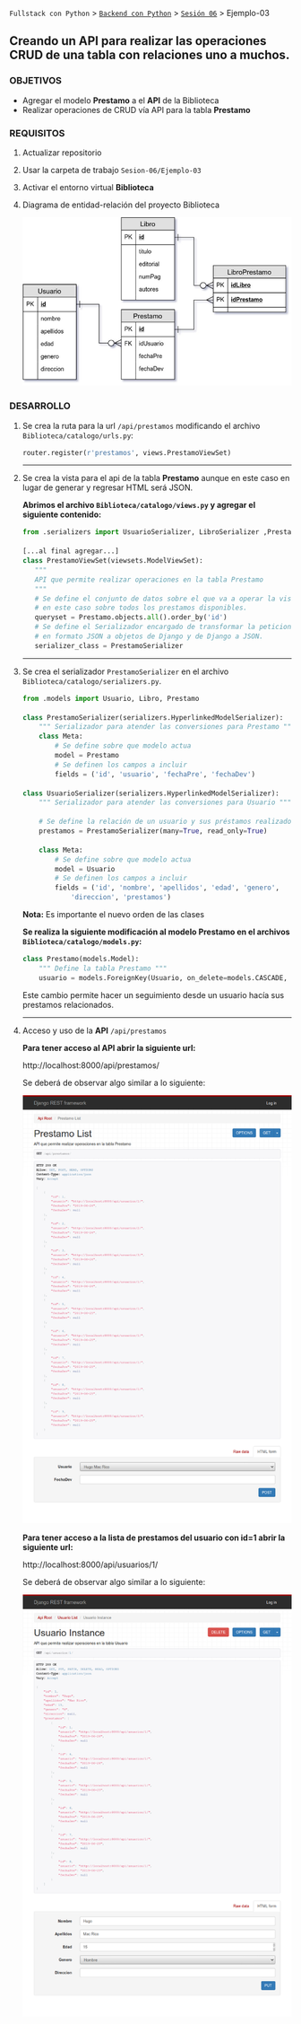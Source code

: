`Fullstack con Python` > [`Backend con Python`](../../Readme.md) > [`Sesión 06`](../Readme.md) > Ejemplo-03
## Creando un API para realizar las operaciones CRUD de una tabla con relaciones uno a muchos.

### OBJETIVOS
- Agregar el modelo __Prestamo__ a el __API__ de la Biblioteca
- Realizar operaciones de CRUD vía API para la tabla __Prestamo__

### REQUISITOS
1. Actualizar repositorio
1. Usar la carpeta de trabajo `Sesion-06/Ejemplo-03`
1. Activar el entorno virtual __Biblioteca__
1. Diagrama de entidad-relación del proyecto Biblioteca

   ![Diagrama entidad-relación](assets/biblioteca-diagrama-modelo-er.jpg)

### DESARROLLO
1. Se crea la ruta para la url `/api/prestamos` modificando el archivo `Biblioteca/catalogo/urls.py`:

   ```python
   router.register(r'prestamos', views.PrestamoViewSet)
   ```
   ***

1. Se crea la vista para el api de la tabla __Prestamo__ aunque en este caso en lugar de generar y regresar HTML será JSON.

   __Abrimos el archivo `Biblioteca/catalogo/views.py` y agregar el siguiente contenido:__

   ```python
   from .serializers import UsuarioSerializer, LibroSerializer ,PrestamoSerializer

   [...al final agregar...]
   class PrestamoViewSet(viewsets.ModelViewSet):
      """
      API que permite realizar operaciones en la tabla Prestamo
      """
      # Se define el conjunto de datos sobre el que va a operar la vista,
      # en este caso sobre todos los prestamos disponibles.
      queryset = Prestamo.objects.all().order_by('id')
      # Se define el Serializador encargado de transformar la peticiones
      # en formato JSON a objetos de Django y de Django a JSON.
      serializer_class = PrestamoSerializer
   ```
   ***

1. Se crea el serializador `PrestamoSerializer` en el archivo `Biblioteca/catalogo/serializers.py`.

   ```python
   from .models import Usuario, Libro, Prestamo

   class PrestamoSerializer(serializers.HyperlinkedModelSerializer):
       """ Serializador para atender las conversiones para Prestamo """
       class Meta:
           # Se define sobre que modelo actua
           model = Prestamo
           # Se definen los campos a incluir
           fields = ('id', 'usuario', 'fechaPre', 'fechaDev')

   class UsuarioSerializer(serializers.HyperlinkedModelSerializer):
       """ Serializador para atender las conversiones para Usuario """

       # Se define la relación de un usuario y sus préstamos realizados
       prestamos = PrestamoSerializer(many=True, read_only=True)

       class Meta:
           # Se define sobre que modelo actua
           model = Usuario
           # Se definen los campos a incluir
           fields = ('id', 'nombre', 'apellidos', 'edad', 'genero',
               'direccion', 'prestamos')
   ```
   __Nota:__ Es importante el nuevo orden de las clases

   __Se realiza la siguiente modificación al modelo Prestamo en el archivos `Biblioteca/catalogo/models.py`:__

   ```python
   class Prestamo(models.Model):
       """ Define la tabla Prestamo """
       usuario = models.ForeignKey(Usuario, on_delete=models.CASCADE, related_name="prestamos")
   ```
   Este cambio permite hacer un seguimiento desde un usuario hacía sus prestamos relacionados.
   ***

1. Acceso y uso de la __API__ `/api/prestamos`

   __Para tener acceso al API abrir la siguiente url:__

   http://localhost:8000/api/prestamos/

   Se deberá de observar algo similar a lo siguiente:

   ![biblioteca API Prestamos](assets/api-prestamos-01.png)

   __Para tener acceso a la lista de prestamos del usuario con id=1 abrir la siguiente url:__

   http://localhost:8000/api/usuarios/1/

   Se deberá de observar algo similar a lo siguiente:

   ![biblioteca API Prestamos](assets/api-prestamos-02.png)
